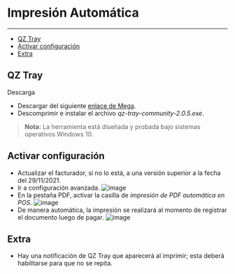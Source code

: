 # Impresión Automática
---
- [QZ Tray](#qz-tray)
- [Activar configuración](#activar-configuración)
- [Extra](#extra)

## QZ Tray
Descarga
* Descargar del siguiente [enlace de Mega](https://mega.nz/file/hAs3ASqR#b9y21DTq9ar9IL2vTihdCmwpm_lWbOodsF_vumtJwSQ).
* Descomprimir e instalar el archivo *qz-tray-community-2.0.5.exe*.
> **Nota:** La herramienta está diseñada y probada bajo sistemas operativos Windows 10.

## Activar configuración
* Actualizar el facturador, si no lo está, a una versión superior a la fecha del 29/11/2021.
* Ir a configuración avanzada.
![image](https://gitlab.com/carlomagno83/facturadorpro4/-/wikis/uploads/4220093633a69208f70438391dc510ac/image.png)
* En la pestaña PDF, activar la casilla de *impresión de PDF automática en POS*.
![image](https://gitlab.com/carlomagno83/facturadorpro4/-/wikis/uploads/925efe1186dce98b9bc8a3b251db5d9e/image.png)
* De manera automática, la impresión se realizará al momento de registrar el documento luego de pagar.
![image](https://gitlab.com/carlomagno83/facturadorpro4/-/wikis/uploads/be98b87be48b87e1609bdc5b4ee6a85c/image.png)

## Extra
* Hay una notificación de QZ Tray que aparecerá al imprimir; esta deberá habilitarse para que no se repita.